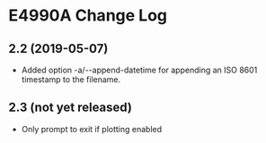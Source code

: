 # E4990A Change Log

## 2.2 (2019-05-07)
* Added option -a/--append-datetime for appending an ISO 8601 timestamp
  to the filename.

## 2.3 (not yet released)
* Only prompt to exit if plotting enabled
